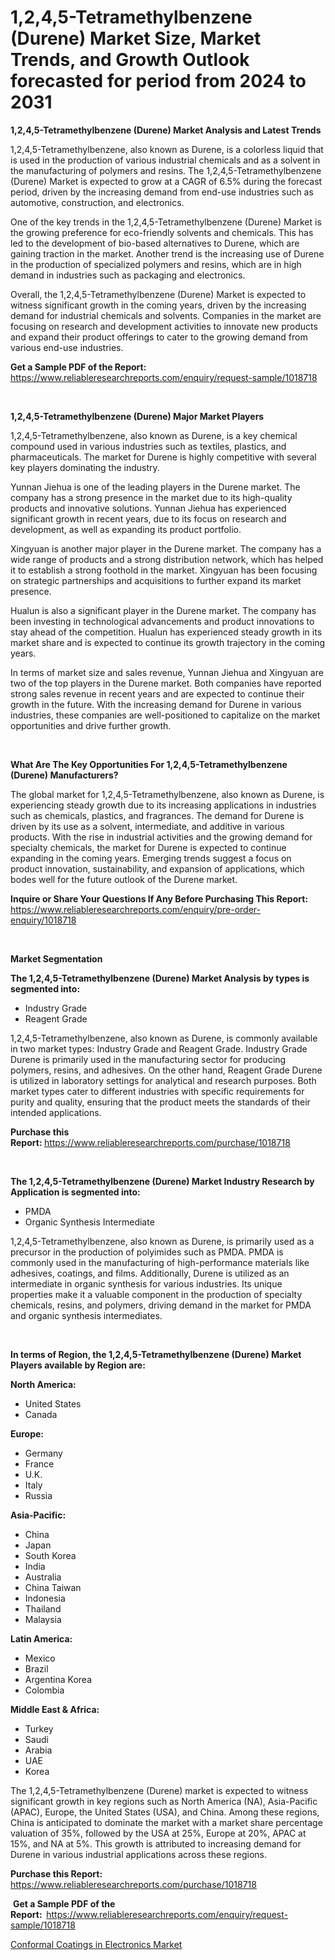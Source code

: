 <p><h1>1,2,4,5-Tetramethylbenzene (Durene) Market Size, Market Trends, and Growth Outlook forecasted for period from 2024 to 2031</h1></p><p><strong>1,2,4,5-Tetramethylbenzene (Durene) Market Analysis and Latest Trends</strong></p>
<p><p>1,2,4,5-Tetramethylbenzene, also known as Durene, is a colorless liquid that is used in the production of various industrial chemicals and as a solvent in the manufacturing of polymers and resins. The 1,2,4,5-Tetramethylbenzene (Durene) Market is expected to grow at a CAGR of 6.5% during the forecast period, driven by the increasing demand from end-use industries such as automotive, construction, and electronics.</p><p>One of the key trends in the 1,2,4,5-Tetramethylbenzene (Durene) Market is the growing preference for eco-friendly solvents and chemicals. This has led to the development of bio-based alternatives to Durene, which are gaining traction in the market. Another trend is the increasing use of Durene in the production of specialized polymers and resins, which are in high demand in industries such as packaging and electronics.</p><p>Overall, the 1,2,4,5-Tetramethylbenzene (Durene) Market is expected to witness significant growth in the coming years, driven by the increasing demand for industrial chemicals and solvents. Companies in the market are focusing on research and development activities to innovate new products and expand their product offerings to cater to the growing demand from various end-use industries.</p></p>
<p><strong>Get a Sample PDF of the Report:&nbsp;</strong> <a href="https://www.reliableresearchreports.com/enquiry/request-sample/1018718">https://www.reliableresearchreports.com/enquiry/request-sample/1018718</a></p>
<p>&nbsp;</p>
<p><strong>1,2,4,5-Tetramethylbenzene (Durene) Major Market Players</strong></p>
<p><p>1,2,4,5-Tetramethylbenzene, also known as Durene, is a key chemical compound used in various industries such as textiles, plastics, and pharmaceuticals. The market for Durene is highly competitive with several key players dominating the industry.</p><p>Yunnan Jiehua is one of the leading players in the Durene market. The company has a strong presence in the market due to its high-quality products and innovative solutions. Yunnan Jiehua has experienced significant growth in recent years, due to its focus on research and development, as well as expanding its product portfolio.</p><p>Xingyuan is another major player in the Durene market. The company has a wide range of products and a strong distribution network, which has helped it to establish a strong foothold in the market. Xingyuan has been focusing on strategic partnerships and acquisitions to further expand its market presence.</p><p>Hualun is also a significant player in the Durene market. The company has been investing in technological advancements and product innovations to stay ahead of the competition. Hualun has experienced steady growth in its market share and is expected to continue its growth trajectory in the coming years.</p><p>In terms of market size and sales revenue, Yunnan Jiehua and Xingyuan are two of the top players in the Durene market. Both companies have reported strong sales revenue in recent years and are expected to continue their growth in the future. With the increasing demand for Durene in various industries, these companies are well-positioned to capitalize on the market opportunities and drive further growth.</p></p>
<p>&nbsp;</p>
<p><strong>What Are The Key Opportunities For 1,2,4,5-Tetramethylbenzene (Durene) Manufacturers?</strong></p>
<p><p>The global market for 1,2,4,5-Tetramethylbenzene, also known as Durene, is experiencing steady growth due to its increasing applications in industries such as chemicals, plastics, and fragrances. The demand for Durene is driven by its use as a solvent, intermediate, and additive in various products. With the rise in industrial activities and the growing demand for specialty chemicals, the market for Durene is expected to continue expanding in the coming years. Emerging trends suggest a focus on product innovation, sustainability, and expansion of applications, which bodes well for the future outlook of the Durene market.</p></p>
<p><strong>Inquire or Share Your Questions If Any Before Purchasing This Report:</strong> <a href="https://www.reliableresearchreports.com/enquiry/pre-order-enquiry/1018718">https://www.reliableresearchreports.com/enquiry/pre-order-enquiry/1018718</a></p>
<p>&nbsp;</p>
<p><strong>Market Segmentation</strong></p>
<p><strong>The 1,2,4,5-Tetramethylbenzene (Durene) Market Analysis by types is segmented into:</strong></p>
<p><ul><li>Industry Grade</li><li>Reagent Grade</li></ul></p>
<p><p>1,2,4,5-Tetramethylbenzene, also known as Durene, is commonly available in two market types: Industry Grade and Reagent Grade. Industry Grade Durene is primarily used in the manufacturing sector for producing polymers, resins, and adhesives. On the other hand, Reagent Grade Durene is utilized in laboratory settings for analytical and research purposes. Both market types cater to different industries with specific requirements for purity and quality, ensuring that the product meets the standards of their intended applications.</p></p>
<p><strong>Purchase this Report:&nbsp;</strong><a href="https://www.reliableresearchreports.com/purchase/1018718">https://www.reliableresearchreports.com/purchase/1018718</a></p>
<p>&nbsp;</p>
<p><strong>The 1,2,4,5-Tetramethylbenzene (Durene) Market Industry Research by Application is segmented into:</strong></p>
<p><ul><li>PMDA</li><li>Organic Synthesis Intermediate</li></ul></p>
<p><p>1,2,4,5-Tetramethylbenzene, also known as Durene, is primarily used as a precursor in the production of polyimides such as PMDA. PMDA is commonly used in the manufacturing of high-performance materials like adhesives, coatings, and films. Additionally, Durene is utilized as an intermediate in organic synthesis for various industries. Its unique properties make it a valuable component in the production of specialty chemicals, resins, and polymers, driving demand in the market for PMDA and organic synthesis intermediates.</p></p>
<p>&nbsp;</p>
<p><strong>In terms of Region, the 1,2,4,5-Tetramethylbenzene (Durene) Market Players available by Region are:</strong></p>
<p>
    <p> <strong> North America: </strong>
        <ul>
            <li>United States</li>
            <li>Canada</li>
        </ul>
        </p> 
    <p> <strong> Europe: </strong>
        <ul>
            <li>Germany</li>
            <li>France</li>
            <li>U.K.</li>
            <li>Italy</li>
            <li>Russia</li>
        </ul>
        </p> 
    <p> <strong> Asia-Pacific: </strong>
        <ul>
            <li>China</li>
            <li>Japan</li>
            <li>South Korea</li>
            <li>India</li>
            <li>Australia</li>
            <li>China Taiwan</li>
            <li>Indonesia</li>
            <li>Thailand</li>
            <li>Malaysia</li>
        </ul>
        </p> 
    <p> <strong> Latin America: </strong>
        <ul>
            <li>Mexico</li>
            <li>Brazil</li>
            <li>Argentina Korea</li>
            <li>Colombia</li>
        </ul>
        </p> 
    <p> <strong> Middle East & Africa: </strong>
        <ul>
            <li>Turkey</li>
            <li>Saudi</li>
            <li>Arabia</li>
            <li>UAE</li>
            <li>Korea</li>
        </ul>
    </p>
    </p>
<p><p>The 1,2,4,5-Tetramethylbenzene (Durene) market is expected to witness significant growth in key regions such as North America (NA), Asia-Pacific (APAC), Europe, the United States (USA), and China. Among these regions, China is anticipated to dominate the market with a market share percentage valuation of 35%, followed by the USA at 25%, Europe at 20%, APAC at 15%, and NA at 5%. This growth is attributed to increasing demand for Durene in various industrial applications across these regions.</p></p>
<p><strong>Purchase this Report: </strong><a href="https://www.reliableresearchreports.com/purchase/1018718">https://www.reliableresearchreports.com/purchase/1018718</a></p>
<p>&nbsp;<strong>Get a Sample PDF of the Report:&nbsp;&nbsp;</strong><a href="https://www.reliableresearchreports.com/enquiry/request-sample/1018718">https://www.reliableresearchreports.com/enquiry/request-sample/1018718</a></p>
<p><strong></strong></p>
<p><p><a href="https://github.com/Krish2023na/Market-Research-Report-List-3/blob/main/conformal-coatings-in-electronics-market.md">Conformal Coatings in Electronics Market</a></p></p>